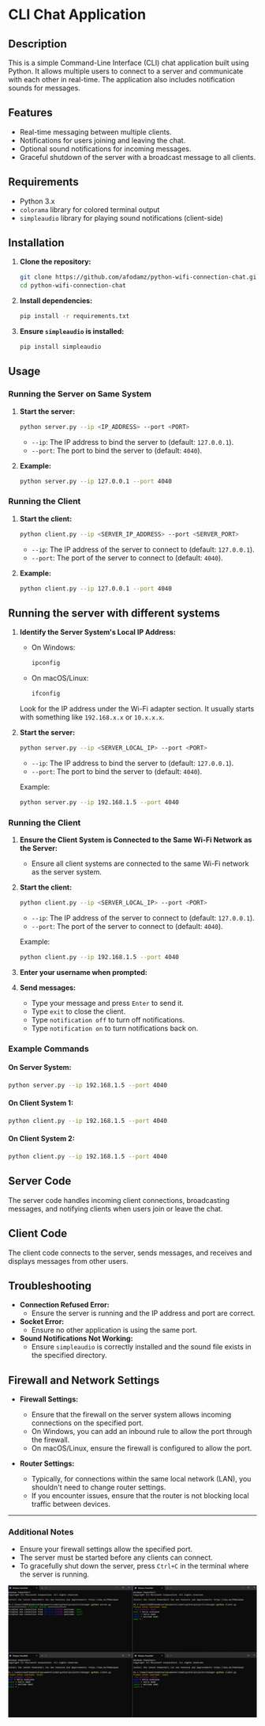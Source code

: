 
# CLI Chat Application

## Description

This is a simple Command-Line Interface (CLI) chat application built using Python. It allows multiple users to connect to a server and communicate with each other in real-time. The application also includes notification sounds for messages.

## Features

- Real-time messaging between multiple clients.
- Notifications for users joining and leaving the chat.
- Optional sound notifications for incoming messages.
- Graceful shutdown of the server with a broadcast message to all clients.

## Requirements

- Python 3.x
- `colorama` library for colored terminal output
- `simpleaudio` library for playing sound notifications (client-side)

## Installation

1. **Clone the repository:**
   ```bash
   git clone https://github.com/afodamz/python-wifi-connection-chat.git
   cd python-wifi-connection-chat
   ```

2. **Install dependencies:**
   ```bash
   pip install -r requirements.txt
   ```

3. **Ensure `simpleaudio` is installed:**
   ```bash
   pip install simpleaudio
   ```

## Usage

### Running the Server on Same System

1. **Start the server:**
   ```bash
   python server.py --ip <IP_ADDRESS> --port <PORT>
   ```

   - `--ip`: The IP address to bind the server to (default: `127.0.0.1`).
   - `--port`: The port to bind the server to (default: `4040`).

2. **Example:**
   ```bash
   python server.py --ip 127.0.0.1 --port 4040
   ```

### Running the Client

1. **Start the client:**
   ```bash
   python client.py --ip <SERVER_IP_ADDRESS> --port <SERVER_PORT>
   ```

   - `--ip`: The IP address of the server to connect to (default: `127.0.0.1`).
   - `--port`: The port of the server to connect to (default: `4040`).

2. **Example:**
   ```bash
   python client.py --ip 127.0.0.1 --port 4040
   ```
## Running the server with different systems


1. **Identify the Server System's Local IP Address:**
   - On Windows:
     ```cmd
     ipconfig
     ```
   - On macOS/Linux:
     ```bash
     ifconfig
     ```
   Look for the IP address under the Wi-Fi adapter section. It usually starts with something like `192.168.x.x` or `10.x.x.x`.

2. **Start the server:**
   ```bash
   python server.py --ip <SERVER_LOCAL_IP> --port <PORT>
   ```
   - `--ip`: The IP address to bind the server to (default: `127.0.0.1`).
   - `--port`: The port to bind the server to (default: `4040`).

   Example:
   ```bash
   python server.py --ip 192.168.1.5 --port 4040
   ```

### Running the Client

1. **Ensure the Client System is Connected to the Same Wi-Fi Network as the Server:**
   - Ensure all client systems are connected to the same Wi-Fi network as the server system.

2. **Start the client:**
   ```bash
   python client.py --ip <SERVER_LOCAL_IP> --port <PORT>
   ```
   - `--ip`: The IP address of the server to connect to (default: `127.0.0.1`).
   - `--port`: The port of the server to connect to (default: `4040`).

   Example:
   ```bash
   python client.py --ip 192.168.1.5 --port 4040
   ```
   
3. **Enter your username when prompted:**

4. **Send messages:**
   - Type your message and press `Enter` to send it.
   - Type `exit` to close the client.
   - Type `notification off` to turn off notifications.
   - Type `notification on` to turn notifications back on.


### Example Commands

#### On Server System:
```bash
python server.py --ip 192.168.1.5 --port 4040
```

#### On Client System 1:
```bash
python client.py --ip 192.168.1.5 --port 4040
```

#### On Client System 2:
```bash
python client.py --ip 192.168.1.5 --port 4040
```

## Server Code

The server code handles incoming client connections, broadcasting messages, and notifying clients when users join or leave the chat.

## Client Code

The client code connects to the server, sends messages, and receives and displays messages from other users.

## Troubleshooting

- **Connection Refused Error:**
  - Ensure the server is running and the IP address and port are correct.
- **Socket Error:**
  - Ensure no other application is using the same port.
- **Sound Notifications Not Working:**
  - Ensure `simpleaudio` is correctly installed and the sound file exists in the specified directory.


## Firewall and Network Settings

- **Firewall Settings:**
  - Ensure that the firewall on the server system allows incoming connections on the specified port.
  - On Windows, you can add an inbound rule to allow the port through the firewall.
  - On macOS/Linux, ensure the firewall is configured to allow the port.

- **Router Settings:**
  - Typically, for connections within the same local network (LAN), you shouldn't need to change router settings.
  - If you encounter issues, ensure that the router is not blocking local traffic between devices.

---
### Additional Notes

- Ensure your firewall settings allow the specified port.
- The server must be started before any clients can connect.
- To gracefully shut down the server, press `Ctrl+C` in the terminal where the server is running.


![Alt Text](./example.png)
